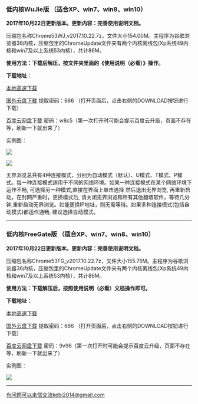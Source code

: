 ### 低内核WuJie版  （适合XP、win7、win8、win10）

**2017年10月22日更新版本。更新内容：完善使用说明文档。**

压缩包名称Chrome53WJ_v2017.10.22.7z，文件大小154.00M。主程序为谷歌浏览器36内核，压缩包里的ChromeUpdate文件夹有两个内核离线包(Xp系统49内核和win7及以上系统53内核），共计86M。

**使用方法：下载后解压，按文件夹里面的《使用说明（必看）》操作。**

**下载地址：**

[本地高速下载](http://45.32.141.248:8000/f/07339a36f6/?raw=1)

[国外云盘下载](https://nofile.io/f/TssxSnND43w/Chrome53WJ_v2017.10.22.7z) 提取密码：666 （打开页面后，点击右侧的DOWNLOAD按钮进行下载）

[百度云网盘下载](https://pan.baidu.com/s/1i4WdKQL) 密码：w8c5（第一次打开时可能会提示百度云升级，页面不存在等，刷新一下就出来了）


实例图：

![](https://raw.githubusercontent.com/Alvin9999/PAC/master/download/53wujie1.PNG)

![](https://raw.githubusercontent.com/Alvin9999/PAC/master/download/wujie2.png)

无界浏览总共有4种连接模式，分别为自动模式（默认）、U模式、T模式、P模式。每一种连接模式适用于不同的网络环境。如果一种连接模式在某个网络环境下运作不畅, 可选择另一种模式,直接在界面上单击选择 然后退出无界浏览, 再重新启动。在封网严重时，更换模式后, 请关闭无界浏览和所有其他翻墙软件，等待几分钟,重新启动无界浏览。如能更换IP地址，则无需等待。如果多种连接模式(包括自动模式)都运作通畅, 建议选择自动模式。


***


### 低内核FreeGate版  （适合XP、win7、win8、win10）

**2017年10月22日更新版本。更新内容：完善使用说明文档。**

压缩包名称Chrome53FG_v2017.10.22.7z，文件大小155.75M。主程序为谷歌浏览器36内核，压缩包里的ChromeUpdate文件夹有两个内核离线包(Xp系统49内核和win7及以上系统53内核），共计86M。

**使用方法：下载解压后，按照使用说明（必看）文档操作即可。**

**下载地址：**

[本地高速下载](http://45.32.141.248:8000/f/fb66563489/?raw=1)

[国外云盘下载](https://nofile.io/f/ukFgQU5KxCq/Chrome53FG_v2017.10.22.7z) 提取密码：666 （打开页面后，点击右侧的DOWNLOAD按钮进行下载）

[百度云网盘下载](https://pan.baidu.com/s/1hskZrEk) 密码：9v96（第一次打开时可能会提示百度云升级，页面不存在等，刷新一下就出来了）


实例图：

![](https://raw.githubusercontent.com/Alvin9999/PAC/master/download/53freegate1.PNG)


***


有问题可以来信交流kebi2014@gmail.com
